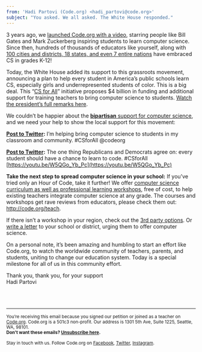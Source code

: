 ```yaml
---
from: 'Hadi Partovi (Code.org) <hadi_partovi@code.org>'
subject: "You asked. We all asked. The White House responded."
---
```


3 years ago, we [launched Code.org with a video](https://youtu.be/nKIu9yen5nc), starring people like Bill Gates and Mark Zuckerberg inspiring students to learn computer science. Since then, hundreds of thousands of educators like yourself, along with [100 cities and districts, 18 states, and even 7 entire nations](http://code.org/about/2015) have embraced CS in grades K-12!

Today, the White House added its support to this grassroots movement, announcing a plan to help every student in America’s public schools learn CS, especially girls and underrepresented students of color. This is a big deal. This “[CS for All](https://www.whitehouse.gov/blog/2016/01/30/computer-science-all)” initiative proposes $4 billion in funding and additional support for training teachers to bring computer science to students. [Watch the president’s full remarks here](https://www.youtube.com/watch?v=8sthaV8ddJ4&feature=youtu.be). 

We couldn’t be happier about the [**bipartisan** support for computer science](https://youtu.be/W5QGo_Yb_Pc), and we need your help to show the local support for this movement:

**[Post to Twitter](https://twitter.com/intent/tweet?hashtags=CSforAll&related=codeorg&text=I’m%20helping%20bring%20computer%20science%20to%20students%20in%20my%20classroom%20and%20community+%40codeorg&url=http%3A%2F%2Fcode.org):** I’m helping bring computer science to students in my classroom and community. #CSforAll @codeorg

**[Post to Twitter](https://twitter.com/intent/tweet?hashtags=CSforAll&related=codeorg&text=The%20one%20thing%20Republicans%20and%20Democrats%20agree%20on%3A%20every%20student%20should%20have%20a%20chance%20to%20learn%20to%20code.&url=http%3A%2F%2Fyoutu.be%2FW5QGo_Yb_Pc):** The one thing Republicans and Democrats agree on: every student should have a chance to learn to code. #CSforAll [https://youtu.be/W5QGo_Yb_Pc](https://youtu.be/W5QGo_Yb_Pc)

**Take the next step to spread computer science in your school:** If you’ve tried only an Hour of Code, take it further! We offer [computer science curriculum as well as professional learning workshops](http://code.org/educate), free of cost, to help existing teachers integrate computer science at any grade. The courses and workshops get rave reviews from educators, please check them out: http://code.org/teach. 

If there isn’t a workshop in your region, check out the [3rd party options](http://code.org/educate/3rdparty). Or [write a letter](http://code.org/promote/letter) to your school or district, urging them to offer computer science.

On a personal note, it’s been amazing and humbling to start an effort like Code.org, to watch the worldwide community of teachers, parents, and students, uniting to change our education system. Today is a special milestone for all of us in this community effort.

Thank you, thank you, for your support
<br/>
Hadi Partovi

<br />
<br />

<hr>

<small>You’re receiving this email because you signed our petition or joined as a teacher on <a href="https://code.org/">Code.org</a>. Code.org is a 501c3 non-profit. Our address is 1301 5th Ave, Suite 1225, Seattle, WA, 98101.</small> <br />
<small><strong>Don't want these emails? <a href="<%= unsubscribe_link %>">Unsubscribe here</a>.</strong></small></p>
<p><small>Stay in touch with us. Follow Code.org on
<a href="https://www.facebook.com/Code.org">Facebook</a>, <a href="https://twitter.com/codeorg">Twitter</a>, <a href="https://instagram.com/codeorg">Instagram</a>.
</small></p>

[](<%= tracking_pixel %>)
